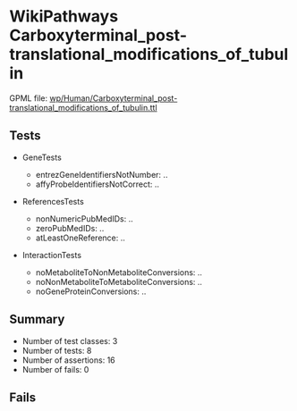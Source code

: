 # WikiPathways Carboxyterminal_post-translational_modifications_of_tubulin

GPML file: [wp/Human/Carboxyterminal_post-translational_modifications_of_tubulin.ttl](../wp/Human/Carboxyterminal_post-translational_modifications_of_tubulin.ttl)

## Tests

* GeneTests
    * entrezGeneIdentifiersNotNumber: ..
    * affyProbeIdentifiersNotCorrect: ..

* ReferencesTests
    * nonNumericPubMedIDs: ..
    * zeroPubMedIDs: ..
    * atLeastOneReference: ..

* InteractionTests
    * noMetaboliteToNonMetaboliteConversions: ..
    * noNonMetaboliteToMetaboliteConversions: ..
    * noGeneProteinConversions: ..

## Summary

* Number of test classes: 3
* Number of tests: 8
* Number of assertions: 16
* Number of fails: 0

## Fails

